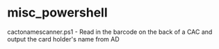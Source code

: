 # misc_powershell
cactonamescanner.ps1 - Read in the barcode on the back of a CAC and output the card holder's name from AD
